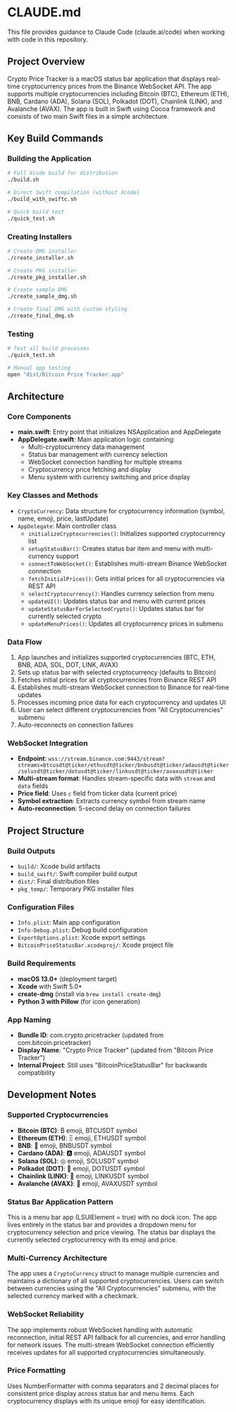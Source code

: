 # CLAUDE.md

This file provides guidance to Claude Code (claude.ai/code) when working with code in this repository.

## Project Overview

Crypto Price Tracker is a macOS status bar application that displays real-time cryptocurrency prices from the Binance WebSocket API. The app supports multiple cryptocurrencies including Bitcoin (BTC), Ethereum (ETH), BNB, Cardano (ADA), Solana (SOL), Polkadot (DOT), Chainlink (LINK), and Avalanche (AVAX). The app is built in Swift using Cocoa framework and consists of two main Swift files in a simple architecture.

## Key Build Commands

### Building the Application
```bash
# Full Xcode build for distribution
./build.sh

# Direct Swift compilation (without Xcode)
./build_with_swiftc.sh

# Quick build test
./quick_test.sh
```

### Creating Installers
```bash
# Create DMG installer
./create_installer.sh

# Create PKG installer  
./create_pkg_installer.sh

# Create sample DMG
./create_sample_dmg.sh

# Create final DMG with custom styling
./create_final_dmg.sh
```

### Testing
```bash
# Test all build processes
./quick_test.sh

# Manual app testing
open "dist/Bitcoin Price Tracker.app"
```

## Architecture

### Core Components
- **main.swift**: Entry point that initializes NSApplication and AppDelegate
- **AppDelegate.swift**: Main application logic containing:
  - Multi-cryptocurrency data management
  - Status bar management with currency selection
  - WebSocket connection handling for multiple streams
  - Cryptocurrency price fetching and display
  - Menu system with currency switching and price display

### Key Classes and Methods
- `CryptoCurrency`: Data structure for cryptocurrency information (symbol, name, emoji, price, lastUpdate)
- `AppDelegate`: Main controller class
  - `initializeCryptocurrencies()`: Initializes supported cryptocurrency list
  - `setupStatusBar()`: Creates status bar item and menu with multi-currency support
  - `connectToWebSocket()`: Establishes multi-stream Binance WebSocket connection
  - `fetchInitialPrices()`: Gets initial prices for all cryptocurrencies via REST API
  - `selectCryptocurrency()`: Handles currency selection from menu
  - `updateUI()`: Updates status bar and menu with current prices
  - `updateStatusBarForSelectedCrypto()`: Updates status bar for currently selected crypto
  - `updateMenuPrices()`: Updates all cryptocurrency prices in submenu

### Data Flow
1. App launches and initializes supported cryptocurrencies (BTC, ETH, BNB, ADA, SOL, DOT, LINK, AVAX)
2. Sets up status bar with selected cryptocurrency (defaults to Bitcoin)
3. Fetches initial prices for all cryptocurrencies from Binance REST API
4. Establishes multi-stream WebSocket connection to Binance for real-time updates
5. Processes incoming price data for each cryptocurrency and updates UI
6. User can select different cryptocurrencies from "All Cryptocurrencies" submenu
7. Auto-reconnects on connection failures

### WebSocket Integration
- **Endpoint**: `wss://stream.binance.com:9443/stream?streams=btcusdt@ticker/ethusdt@ticker/bnbusdt@ticker/adausdt@ticker/solusdt@ticker/dotusdt@ticker/linkusdt@ticker/avaxusdt@ticker`
- **Multi-stream format**: Handles stream-specific data with `stream` and `data` fields
- **Price field**: Uses `c` field from ticker data (current price)
- **Symbol extraction**: Extracts currency symbol from stream name
- **Auto-reconnection**: 5-second delay on connection failures

## Project Structure

### Build Outputs
- `build/`: Xcode build artifacts
- `build_swift/`: Swift compiler build output  
- `dist/`: Final distribution files
- `pkg_temp/`: Temporary PKG installer files

### Configuration Files
- `Info.plist`: Main app configuration
- `Info-Debug.plist`: Debug build configuration
- `ExportOptions.plist`: Xcode export settings
- `BitcoinPriceStatusBar.xcodeproj/`: Xcode project file

### Build Requirements
- **macOS 13.0+** (deployment target)
- **Xcode** with Swift 5.0+
- **create-dmg** (install via `brew install create-dmg`)
- **Python 3 with Pillow** (for icon generation)

### App Naming
- **Bundle ID**: com.crypto.pricetracker (updated from com.bitcoin.pricetracker)
- **Display Name**: "Crypto Price Tracker" (updated from "Bitcoin Price Tracker")
- **Internal Project**: Still uses "BitcoinPriceStatusBar" for backwards compatibility

## Development Notes

### Supported Cryptocurrencies
- **Bitcoin (BTC)**: ₿ emoji, BTCUSDT symbol
- **Ethereum (ETH)**: Ξ emoji, ETHUSDT symbol  
- **BNB**: 🔸 emoji, BNBUSDT symbol
- **Cardano (ADA)**: 🅰️ emoji, ADAUSDT symbol
- **Solana (SOL)**: ◎ emoji, SOLUSDT symbol
- **Polkadot (DOT)**: 🔴 emoji, DOTUSDT symbol
- **Chainlink (LINK)**: 🔗 emoji, LINKUSDT symbol
- **Avalanche (AVAX)**: 🔺 emoji, AVAXUSDT symbol

### Status Bar Application Pattern
This is a menu bar app (LSUIElement = true) with no dock icon. The app lives entirely in the status bar and provides a dropdown menu for cryptocurrency selection and price viewing. The status bar displays the currently selected cryptocurrency with its emoji and price.

### Multi-Currency Architecture
The app uses a `CryptoCurrency` struct to manage multiple currencies and maintains a dictionary of all supported cryptocurrencies. Users can switch between currencies using the "All Cryptocurrencies" submenu, with the selected currency marked with a checkmark.

### WebSocket Reliability
The app implements robust WebSocket handling with automatic reconnection, initial REST API fallback for all currencies, and error handling for network issues. The multi-stream WebSocket connection efficiently receives updates for all supported cryptocurrencies simultaneously.

### Price Formatting
Uses NumberFormatter with comma separators and 2 decimal places for consistent price display across status bar and menu items. Each cryptocurrency displays with its unique emoji for easy identification.